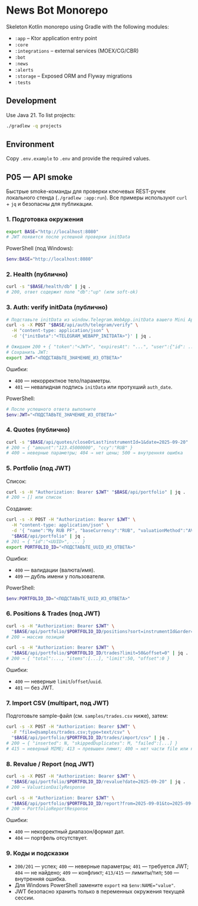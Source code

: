 # News Bot Monorepo

Skeleton Kotlin monorepo using Gradle with the following modules:

- `:app` – Ktor application entry point
- `:core`
- `:integrations` – external services (MOEX/CG/CBR)
- `:bot`
- `:news`
- `:alerts`
- `:storage` – Exposed ORM and Flyway migrations
- `:tests`

## Development

Use Java 21. To list projects:

```bash
./gradlew -q projects
```

## Environment

Copy `.env.example` to `.env` and provide the required values.

## P05 — API smoke

Быстрые smoke-команды для проверки ключевых REST-ручек локального стенда (`./gradlew :app:run`). Все примеры используют `curl` + `jq` и безопасны для публикации.

### 1. Подготовка окружения

```bash
export BASE="http://localhost:8080"
# JWT появится после успешной проверки initData
```

PowerShell (под Windows):

```powershell
$env:BASE="http://localhost:8080"
```

### 2. Health (публично)

```bash
curl -s "$BASE/health/db" | jq .
# 200, ответ содержит поле "db":"up" (или soft-ok)
```

### 3. Auth: verify initData (публично)

```bash
# Подставьте initData из window.Telegram.WebApp.initData вашего Mini App
curl -s -X POST "$BASE/api/auth/telegram/verify" \
  -H "content-type: application/json" \
  -d '{"initData":"<TELEGRAM_WEBAPP_INITDATA>"}' | jq .

# Ожидаем 200 + { "token":"<JWT>", "expiresAt": "...", "user":{"id": ... } }
# Сохранить JWT:
export JWT="<ПОДСТАВЬТЕ_ЗНАЧЕНИЕ_ИЗ_ОТВЕТА>"
```

Ошибки:

- `400` — некорректное тело/параметры.
- `401` — невалидная подпись `initData` или протухший `auth_date`.

PowerShell:

```powershell
# После успешного ответа выполните
$env:JWT="<ПОДСТАВЬТЕ_ЗНАЧЕНИЕ_ИЗ_ОТВЕТА>"
```

### 4. Quotes (публично)

```bash
curl -s "$BASE/api/quotes/closeOrLast?instrumentId=1&date=2025-09-20" | jq .
# 200 → { "amount":"123.45000000", "ccy":"RUB" }
# 400 → неверные параметры; 404 → нет цены; 500 → внутренняя ошибка
```

### 5. Portfolio (под JWT)

Список:

```bash
curl -s -H "Authorization: Bearer $JWT" "$BASE/api/portfolio" | jq .
# 200 → [] или список
```

Создание:

```bash
curl -s -X POST -H "Authorization: Bearer $JWT" \
  -H "content-type: application/json" \
  -d '{ "name":"My RUB PF", "baseCurrency":"RUB", "valuationMethod":"AVERAGE" }' \
  "$BASE/api/portfolio" | jq .
# 201 → { "id":"<UUID>", ... }
export PORTFOLIO_ID="<ПОДСТАВЬТЕ_UUID_ИЗ_ОТВЕТА>"
```

Ошибки:

- `400` — валидации (валюта/имя).
- `409` — дубль имени у пользователя.

PowerShell:

```powershell
$env:PORTFOLIO_ID="<ПОДСТАВЬТЕ_UUID_ИЗ_ОТВЕТА>"
```

### 6. Positions & Trades (под JWT)

```bash
curl -s -H "Authorization: Bearer $JWT" \
  "$BASE/api/portfolio/$PORTFOLIO_ID/positions?sort=instrumentId&order=asc" | jq .
# 200 → массив позиций

curl -s -H "Authorization: Bearer $JWT" \
  "$BASE/api/portfolio/$PORTFOLIO_ID/trades?limit=50&offset=0" | jq .
# 200 → { "total":..., "items":[...], "limit":50, "offset":0 }
```

Ошибки:

- `400` — неверные `limit`/`offset`/`uuid`.
- `401` — без JWT.

### 7. Import CSV (multipart, под JWT)

Подготовьте sample-файл (см. `samples/trades.csv` ниже), затем:

```bash
curl -s -X POST -H "Authorization: Bearer $JWT" \
  -F "file=@samples/trades.csv;type=text/csv" \
  "$BASE/api/portfolio/$PORTFOLIO_ID/trades/import/csv" | jq .
# 200 → { "inserted": N, "skippedDuplicates": M, "failed":[...] }
# 415 → неверный MIME; 413 → превышен лимит; 400 → нет части file или неверный UUID
```

### 8. Revalue / Report (под JWT)

```bash
curl -s -X POST -H "Authorization: Bearer $JWT" \
  "$BASE/api/portfolio/$PORTFOLIO_ID/revalue?date=2025-09-20" | jq .
# 200 → ValuationDailyResponse

curl -s -H "Authorization: Bearer $JWT" \
  "$BASE/api/portfolio/$PORTFOLIO_ID/report?from=2025-09-01&to=2025-09-20" | jq .
# 200 → PortfolioReportResponse
```

Ошибки:

- `400` — некорректный диапазон/формат дат.
- `404` — портфель отсутствует.

### 9. Коды и подсказки

- `200/201` — успех; `400` — неверные параметры; `401` — требуется JWT; `404` — не найдено; `409` — конфликт; `413/415` — лимиты/тип; `500` — внутренняя ошибка.
- Для Windows PowerShell замените `export` на `$env:NAME="value"`.
- JWT безопасно хранить только в переменных окружения текущей сессии.
